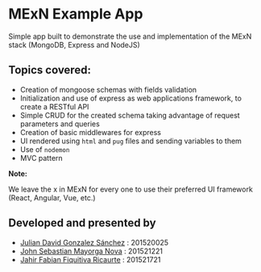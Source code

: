 # MExN Example App

Simple app built to demonstrate the use and implementation of the MExN stack (MongoDB, Express and NodeJS)


## Topics covered:
- Creation of mongoose schemas with fields validation
- Initialization and use of express as web applications framework, to create a RESTful API
- Simple CRUD for the created schema taking advantage of request parameters and queries
- Creation of basic middlewares for express
- UI rendered using `html` and `pug` files and sending variables to them
- Use of `nodemon`
- MVC pattern

**Note:**

We leave the x in MExN for every one to use their preferred UI framework (React, Angular, Vue, etc.)

## Developed and presented by

- [Julian David Gonzalez Sánchez](https://github.com/judagonsa) : 201520025
- [John Sebastian Mayorga Nova](https://github.com/jsmnss) : 201521221
- [Jahir Fabian Fiquitiva Ricaurte](https://jahir.xyz) : 201521721

